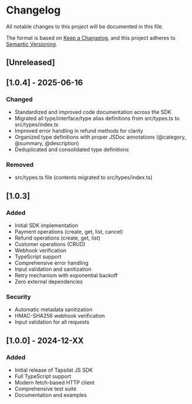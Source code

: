 # Changelog

All notable changes to this project will be documented in this file.

The format is based on [Keep a Changelog](https://keepachangelog.com/en/1.0.0/),
and this project adheres to [Semantic Versioning](https://semver.org/spec/v2.0.0.html).

## [Unreleased]

## [1.0.4] - 2025-06-16

### Changed
- Standardized and improved code documentation across the SDK
- Migrated all type/interface/type alias definitions from src/types.ts to src/types/index.ts
- Improved error handling in refund methods for clarity
- Organized type definitions with proper JSDoc annotations (@category, @summary, @description)
- Deduplicated and consolidated type definitions

### Removed
- src/types.ts file (contents migrated to src/types/index.ts)

## [1.0.3]

### Added
- Initial SDK implementation
- Payment operations (create, get, list, cancel)
- Refund operations (create, get, list)
- Customer operations (CRUD)
- Webhook verification
- TypeScript support
- Comprehensive error handling
- Input validation and sanitization
- Retry mechanism with exponential backoff
- Zero external dependencies

### Security
- Automatic metadata sanitization
- HMAC-SHA256 webhook verification
- Input validation for all requests

## [1.0.0] - 2024-12-XX

### Added
- Initial release of Tapsilat JS SDK
- Full TypeScript support
- Modern fetch-based HTTP client
- Comprehensive test suite
- Documentation and examples 